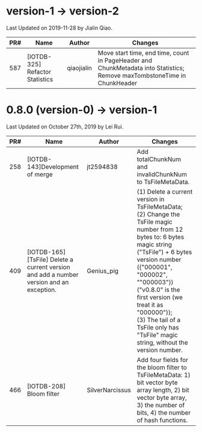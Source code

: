 <!--

    Licensed to the Apache Software Foundation (ASF) under one
    or more contributor license agreements.  See the NOTICE file
    distributed with this work for additional information
    regarding copyright ownership.  The ASF licenses this file
    to you under the Apache License, Version 2.0 (the
    "License"); you may not use this file except in compliance
    with the License.  You may obtain a copy of the License at
    
        http://www.apache.org/licenses/LICENSE-2.0
    
    Unless required by applicable law or agreed to in writing,
    software distributed under the License is distributed on an
    "AS IS" BASIS, WITHOUT WARRANTIES OR CONDITIONS OF ANY
    KIND, either express or implied.  See the License for the
    specific language governing permissions and limitations
    under the License.

-->

# version-1 -> version-2

Last Updated on 2019-11-28 by Jialin Qiao.

| PR#   | Name                                                         | Author          | Changes                                                      |
| ---- | ------------------------------------------------------------ | --------------- | ------------------------------------------------------------ |
| 587  | [IOTDB-325] Refactor Statistics                              | qiaojialin       | Move start time, end time, count in PageHeader and ChunkMetadata into Statistics; Remove maxTombstoneTime in ChunkHeader |


# 0.8.0 (version-0) -> version-1

Last Updated on October 27th, 2019 by Lei Rui.

| PR#   | Name                                                         | Author          | Changes                                                      |
| ---- | ------------------------------------------------------------ | --------------- | ------------------------------------------------------------ |
| 258  | [IOTDB-143]Development of merge                              | jt2594838       | Add totalChunkNum and invalidChunkNum to TsFileMetaData.     |
| 409  | \[IOTDB-165\]\[TsFile\] Delete a current version and add a number version and an exception. | Genius_pig      | (1) Delete a current version in TsFileMetaData; <br />(2) Change the TsFile magic number from 12 bytes to: 6 bytes magic string ("TsFile") + 6 bytes version number ({"000001", "000002", ""000003"}) ("v0.8.0" is the first version (we treat it as "000000"));<br />(3) The tail of a TsFile only has "TsFile" magic string, without the version number. |
| 466  | [IOTDB-208] Bloom filter                                     | SilverNarcissus | Add four fields for the bloom filter to TsFileMetaData: 1) bit vector byte array length, 2) bit vector byte array, 3) the number of bits, 4) the number of hash functions. |



<FooterFixed/>